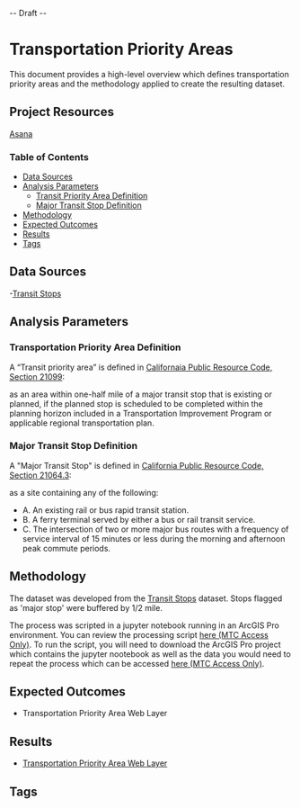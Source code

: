 -- Draft --

# Transportation Priority Areas

This document provides a high-level overview which defines transportation priority areas and the methodology applied to create the resulting dataset. 

## Project Resources

[Asana](https://app.asana.com/0/229355710745434/1195212354291165)

### Table of Contents

- [Data Sources](#data-sources)
- [Analysis Parameters](#analysis-parameters)
	- [Transit Priority Area Definition](#transportation-priority-area-definition)
	- [Major Transit Stop Definition](#major-transit-stop-definition)
- [Methodology](#methodology)
- [Expected Outcomes](#expected-outcomes)
- [Results](#results)
- [Tags](#tags)

## Data Sources

-[Transit Stops](https://github.com/BayAreaMetro/DataServices/blob/master/Project-Documentation/mdm/transportation-mdm/transit/transit-stops.md)

## Analysis Parameters

### Transportation Priority Area Definition

A “Transit priority area” is defined in [Californaia Public Resource Code, Section 21099](https://leginfo.legislature.ca.gov/faces/codes_displaySection.xhtml?lawCode=PRC&sectionNum=21099.&highlight=true&keyword=transit%20priority%20area+major%20transit):

as an area within one-half mile of a major transit stop that is existing or planned, if the planned stop is scheduled to be completed within the planning horizon included in a Transportation Improvement Program or applicable regional transportation plan.

### Major Transit Stop Definition

A "Major Transit Stop" is defined in [California Public Resource Code, Section 21064.3](https://leginfo.legislature.ca.gov/faces/codes_displaySection.xhtml?lawCode=PRC&sectionNum=21064.3.&highlight=true&keyword=%22major%20transit%20stop%22): 

as a site containing any of the following:

- A. An existing rail or bus rapid transit station.
- B. A ferry terminal served by either a bus or rail transit service.
- C. The intersection of two or more major bus routes with a frequency of service interval of 15 minutes or less during the morning and afternoon peak commute periods.

## Methodology
The dataset was developed from the [Transit Stops](https://github.com/BayAreaMetro/DataServices/blob/master/Project-Documentation/mdm/transportation-mdm/transit/transit-stops.md) dataset. Stops flagged as 'major stop' were buffered by 1/2 mile.  

The process was scripted in a jupyter notebook running in an ArcGIS Pro environment. You can review the processing script [here (MTC Access Only)](https://mtcdrive.box.com/s/187pew7vfwutuh16w884cgxrh7o3see2). To run the script, you will need to download the ArcGIS Pro project which contains the jupyter nootebook as well as the data you would need to repeat the process which can be accessed [here (MTC Access Only)](https://mtcdrive.box.com/s/q62u4wfayj347b9xhosvsccyfvdo43ey).

## Expected Outcomes

- Transportation Priority Area Web Layer

## Results

- [Transportation Priority Area Web Layer](https://arcgis.ad.mtc.ca.gov/portal/home/item.html?id=d7945556230c43bb95de899e487ff602)

## Tags
